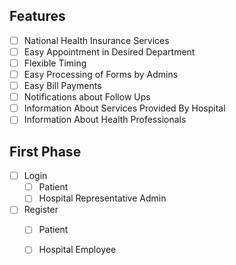 ## Features
- [ ] National Health Insurance Services
- [ ] Easy Appointment in Desired Department
- [ ] Flexible Timing
- [ ] Easy Processing of Forms by Admins
- [ ] Easy Bill Payments
- [ ] Notifications about Follow Ups
- [ ] Information About Services Provided By Hospital
- [ ] Information About Health Professionals

## First Phase 
- [ ] Login
    - [ ] Patient
    - [ ] Hospital Representative Admin 
- [ ] Register
    - [ ] Patient
    - [ ] Hospital Employee 

    
